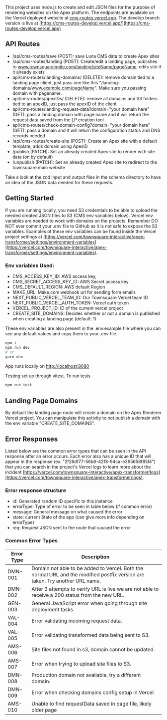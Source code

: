 This project uses node.js to create and edit JSON files for the purpose of rendering websites on the Apex platform. The endpoints are available on the Vercel deployed website at [cms-routes.vercel.app](cms-routes.vercel.app). The develop branch version is live at [https://cms-routes-develop.vercel.app/](https://cms-routes-develop.vercel.app)

## API Routes

-   /api/cms-routes/save (POST): save Luna CMS data to create Apex sites
-   /api/cms-routes/landing (POST): Create/edit a landing page, publishes to www.townsquareignite.com/landing/siteName/pageName, edits site if it already exists
-   api/cms-routes/landing-domains/ (DELETE): remove domain tied to a landing page client, just pass one like this "/landing-domains/www.example.com/pageName". Make sure you passing domain with pagename.
-   api/cms-routes/apexIDs/ (DELETE): remove all domains and S3 folders tied to an apexID, just pass the apexID of the client
-   api/cms-routes/landing-request-data?domain="your domain here" (GET): pass a landing domain with page name and it will return the request data saved from the LP creation tool
-   api/cms-routes/check-domain-config?domain="your domain here" (GET): pass a domain and it will return the configuration status and DNS records needed
-   /api/cms-routes/create-site (POST): Create an Apex site with a default template, adds domain using ApexID
-   /publish (PATCH): Set an already created Apex site to render with site data (on by default)
-   /unpublish (PATCH): Set an already created Apex site to redirect to the townsquare main website

Take a look at the zod input and output files in the schema directory to have an idea of the JSON data needed for these requests.

## Getting Started

If you are running locally, you need S3 credentials to be able to upload the needed created JSON files to S3 (CMS env variables below). Vercel env variables are needed to work with domains on the projects. Remember DO NOT ever commit your .env file to GitHub as it is not safe to expose the S3 variables. Examples of these env variables can be found inside the Vercel project settings at [https://vercel.com/townsquare-interactive/apex-transformer/settings/environment-variables](https://vercel.com/townsquare-interactive/apex-transformer/settings/environment-variables).

### Env variables Used:

-   CMS_ACCESS_KEY_ID: AWS access key,
-   CMS_SECRET_ACCESS_KEY_ID: AWS Secret access key
-   CMS_DEFAULT_REGION: AWS default Region
-   MAKE_URL: Make.com webhook url for sending form emails
-   NEXT_PUBLIC_VERCEL_TEAM_ID: Our Townsquare Vercel team ID
-   NEXT_PUBLIC_VERCEL_AUTH_TOKEN: Vercel auth token
-   VERCEL_PROJECT_ID: ID of the current vercel project
-   CREATE_SITE_DOMAINS: Decides whether or not a domain is published when creating a landing page (default: 1)

These env variables are also present in the .env.example file where you can see any default values and copy them to your .env file.

```bash
npm i
npm run dev
# or
yarn dev
```

App runs locally on [http://localhost:8080](http://localhost:8080)

Testing set up through vitest. To run tests

```bash
npm run test
```

## Landing Page Domains

By default the landing page route will create a domain on the Apex Renderer Vercel project. You can manipulate this activity to not publish a domain with the env variable "CREATE_SITE_DOMAINS".

## Error Responses

Listed below are the common error types that can be seen in the API response after an error occurs. Each error also has a unique ID that will appear in the response (ex. "2f26df77-56b6-42f8-94ca-e395658f85f4") that you can search in the project's Vercel logs to learn more about the incident [https://vercel.com/townsquare-interactive/apex-transformer/logs](https://vercel.com/townsquare-interactive/apex-transformer/logs).

### Error response structure

-   id: Generated random ID specific to this instance
-   errorType: Type of error to be seen in table below (if common error)
-   message: General message on what caused the error
-   state: current State of the app (can give more info depending on errorType)
-   req: Request JSON sent to the route that caused the error

### Common Error Types

<!-- ERROR_TABLE_START -->

| Error Type | Description                                                                                                                  |
| ---------- | ---------------------------------------------------------------------------------------------------------------------------- |
| DMN-001    | Domain not able to be added to Vercel. Both the normal URL and the modified postfix version are taken. Try another URL name. |
| DMN-002    | After 3 attempts to verify URL is live we are not able to receive a 200 status from the new URL.                             |
| GEN-003    | General JavaScript error when going through site deployment tasks.                                                           |
| VAL-004    | Error validating incoming request data.                                                                                      |
| VAL-005    | Error validating transformed data being sent to S3.                                                                          |
| AMS-006    | Site files not found in s3, domain cannot be updated.                                                                        |
| AMS-007    | Error when trying to upload site files to S3.                                                                                |
| DMN-008    | Production domain not available, try a different domain.                                                                     |
| DMN-009    | Error when checking domains config setup in Vercel                                                                           |
| AMS-010    | Unable to find requestData saved in page file, likely older page                                                             |

<!-- ERROR_TABLE_END -->
